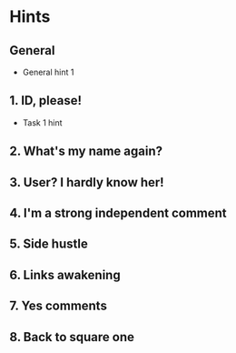# Hints

## General

- General hint 1

## 1. ID, please!

- Task 1 hint

## 2. What's my name again?

## 3. User? I hardly know her!

## 4. I'm a strong independent comment

## 5. Side hustle

## 6. Links awakening

## 7. Yes comments

## 8. Back to square one

[resource]: https://some.resource/url
